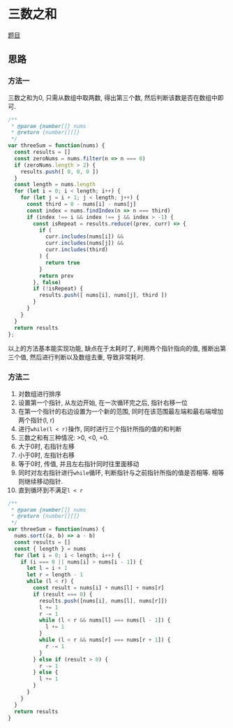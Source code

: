 # 三数之和

[题目](https://leetcode-cn.com/problems/3sum/)

## 思路

### 方法一

三数之和为0, 只需从数组中取两数, 得出第三个数, 然后判断该数是否在数组中即可.

```javascript
/**
 * @param {number[]} nums
 * @return {number[][]}
 */
var threeSum = function(nums) {
  const results = []
  const zeroNums = nums.filter(n => n === 0)
  if (zeroNums.length > 2) {
    results.push([ 0, 0, 0 ])
  }
  const length = nums.length
  for (let i = 0; i < length; i++) {
    for (let j = i + 1; j < length; j++) {
      const third = 0 - nums[i] - nums[j]
      const index = nums.findIndex(n => n === third)
      if (index !== i && index !== j && index > -1) {
        const isRepeat = results.reduce((prev, curr) => {
          if (
            curr.includes(nums[i]) &&
            curr.includes(nums[j]) &&
            curr.includes(third)
          ) {
            return true
          }
          return prev
        }, false)
        if (!isRepeat) {
          results.push([ nums[i], nums[j], third ])
        }
      }
    }
  }
  return results
};
```

以上的方法基本能实现功能, 缺点在于太耗时了, 利用两个指针指向的值, 推断出第三个值, 然后进行判断以及数组去重, 导致非常耗时.

### 方法二
1. 对数组进行排序
2. 设置第一个指针, 从左边开始, 在一次循环完之后, 指针右移一位
3. 在第一个指针的右边设置为一个新的范围, 同时在该范围最左端和最右端增加两个指针(l, r)
4. 进行`while(l < r)`操作, 同时进行三个指针所指的值的和判断
5. 三数之和有三种情况: >0, <0, =0.
6. 大于0时, 右指针左移
7. 小于0时, 左指针右移
8. 等于0时, 传值, 并且左右指针同时往里面移动
9. 同时对左右指针进行`while`循环, 判断指针与之前指针所指的值是否相等. 相等则继续移动指针.
10. 直到循环到不满足`l < r`
```javascript
/**
 * @param {number[]} nums
 * @return {number[][]}
 */
var threeSum = function(nums) {
  nums.sort((a, b) => a - b)
  const results = []
  const { length } = nums
  for (let i = 0; i < length; i++) {
    if (i === 0 || nums[i] > nums[i - 1]) {
      let l = i + 1
      let r = length - 1
      while (l < r) {
        const result = nums[i] + nums[l] + nums[r]
        if (result === 0) {
          results.push([nums[i], nums[l], nums[r]])
          l += 1
          r -= 1
          while (l < r && nums[l] === nums[l - 1]) {
            l += 1
          }
          while (l < r && nums[r] === nums[r + 1]) {
            r -= 1
          }
        } else if (result > 0) {
          r -= 1
        } else {
          l += 1
        }
      }
    }
  }
  return results
}
```